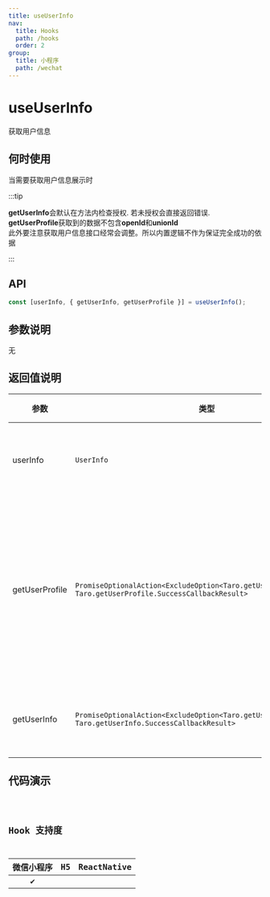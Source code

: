 ```yaml
---
title: useUserInfo
nav:
  title: Hooks
  path: /hooks
  order: 2
group:
  title: 小程序
  path: /wechat
---
```


# useUserInfo

获取用户信息

## 何时使用

当需要获取用户信息展示时

:::tip

**getUserInfo**会默认在方法内检查授权. 若未授权会直接返回错误.  
**getUserProfile**获取到的数据不包含**openId**和**unionId**  
此外要注意获取用户信息接口经常会调整。所以内置逻辑不作为保证完全成功的依据

:::

## API

```ts
const [userInfo, { getUserInfo, getUserProfile }] = useUserInfo();
```

## 参数说明

无

## 返回值说明

| 参数           | 类型                                                                                                          | 说明                               |
| -------------- | ------------------------------------------------------------------------------------------------------------- | ---------------------------------- |
| userInfo       | `UserInfo`                                                                                                    | 用户信息对象                       |
| getUserProfile | `PromiseOptionalAction<ExcludeOption<Taro.getUserProfile.Option>, Taro.getUserProfile.SuccessCallbackResult>` | 获取用户信息(点击生效, 且每次弹窗) |
| getUserInfo    | `PromiseOptionalAction<ExcludeOption<Taro.getUserInfo.Option>, Taro.getUserInfo.SuccessCallbackResult>`       | 获取用户信息                       |

## 代码演示

<code src="useUserInfo/index" group="wechat" />

## Hook 支持度

| 微信小程序 | H5  | ReactNative |
| :--------: | :-: | :---------: |
|     ✔️     |     |             |
